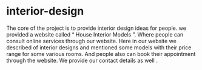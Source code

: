 # interior-design
The core of the project is to provide interior design ideas for people. we provided a
website called “ House Interior Models ”. Where people can consult online services
through our website. Here in our website we described of interior designs and
mentioned some models with their price range for some various rooms. And people
also can book their appointment through the website. We provide our contact
details as well .
